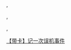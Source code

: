 ,

,

,

[【带卡】记一次误机事件](https://baljck.wordpress.com/2020/03/03/%e3%80%90%e5%b8%a6%e5%8d%a1%e3%80%91%e8%ae%b0%e4%b8%80%e6%ac%a1%e8%af%af%e6%9c%ba%e4%ba%8b%e4%bb%b6/)

